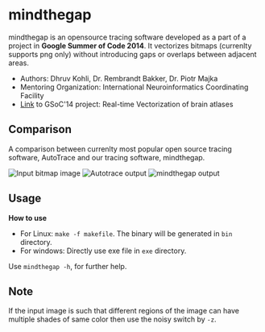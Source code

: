mindthegap
=============

mindthegap is an opensource tracing software developed as a part of a project in **Google Summer of Code 2014**. It vectorizes bitmaps (currenlty supports png only) without introducing gaps or overlaps between adjacent areas.

- Authors: Dhruv Kohli, Dr. Rembrandt Bakker, Dr. Piotr Majka
- Mentoring Organization: International Neuroinformatics Coordinating Facility
- [Link](https://github.com/chiggum/Vectorization-of-brain-atlases) to GSoC'14 project: Real-time Vectorization of brain atlases

Comparison
------------
A comparison between currenlty most popular open source tracing software, AutoTrace and our tracing software, mindthegap.

![Input bitmap image](https://chiggum.github.io/images/atlas_219.png "Input bitmap image")
![Autotrace output](https://chiggum.github.io/images/output.svg "Autotrace output")
![mindthegap output](https://chiggum.github.io/images/mindthegap.svg "mindthegap output")

Usage
-------
**How to use**
- For Linux: `make -f makefile`. The binary will be generated in `bin` directory.
- For windows: Directly use exe file in `exe` directory.

Use `mindthegap -h`, for further help.

Note
-----
If the input image is such that different regions of the image can have multiple shades of same color then use the noisy switch by `-z`.